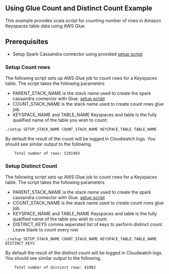 ## Using Glue Count and Distinct Count Example
This example provides scala script for counting number of rows in Amazon Keyspaces table data using AWS Glue. 

## Prerequisites
* Setup Spark Cassandra connector using provided [setup script](../)

### Setup Count rows
The following script sets up AWS Glue job to count rows for a Keyspaces table. The script takes the following parameters 
* PARENT_STACK_NAME is the stack name used to create the spark cassandra connector with Glue. [setup script](../)
* COUNT_STACK_NAME is the stack name used to create count rows glue job. 
* KEYSPACE_NAME and TABLE_NAME Keyspaces and table is the fully qualified name of the table you wish to count. 


```shell
./setup SETUP_STACK_NAME COUNT_STACK_NAME KEYSPACE_TABLE TABLE_NAME

```

By default the result of the count will be logged in Cloudwatch logs. You should see similar output to the following. 

```
    Total number of rows: 5191983
```

### Setup Distinct Count
The following script sets up AWS Glue job to count rows for a Keyspaces table. The script takes the following parameters 
* PARENT_STACK_NAME is the stack name used to create the spark cassandra connector with Glue. [setup script](../)
* COUNT_STACK_NAME is the stack name used to create count rows glue job. 
* KEYSPACE_NAME and TABLE_NAME Keyspaces and table is the fully qualified name of the table you wish to count. 
* DISTINCT_KEYS comma seperated list of keys to perform distinct count. Leave blank to count every row. 

```shell
./setup SETUP_STACK_NAME COUNT_STACK_NAME KEYSPACE_TABLE TABLE_NAME DISTINCT_KEYS

```

By default the result of the distinct count will be logged in Cloudwatch logs. You should see similar output to the following. 

```
    Total number of distinct rows: 41983
```
